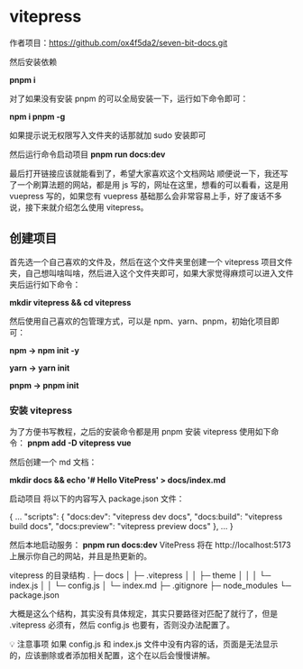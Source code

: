 # vitepress

作者项目：https://github.com/ox4f5da2/seven-bit-docs.git

然后安装依赖

 **pnpm i**

对了如果没有安装 pnpm 的可以全局安装一下，运行如下命令即可：

 **npm i pnpm -g**

如果提示说无权限写入文件夹的话那就加 sudo 安装即可

然后运行命令启动项目
 **pnpm run docs:dev**

最后打开链接应该就能看到了，希望大家喜欢这个文档网站
顺便说一下，我还写了一个刷算法题的网站，都是用 js 写的，网址在这里，想看的可以看看，这是用 vuepress 写的，如果您有 vuepress 基础那么会非常容易上手，好了废话不多说，接下来就介绍怎么使用 vitepress。

## 创建项目
首先选一个自己喜欢的文件及，然后在这个文件夹里创建一个 vitepress 项目文件夹，自己想叫啥叫啥，然后进入这个文件夹即可，如果大家觉得麻烦可以进入文件夹后运行如下命令：

 **mkdir vitepress && cd vitepress**

然后使用自己喜欢的包管理方式，可以是 npm、yarn、pnpm，初始化项目即可：

**npm -> npm init -y**

**yarn -> yarn init**

**pnpm -> pnpm init**

### 安装 vitepress
为了方便书写教程，之后的安装命令都是用 pnpm
安装 vitepress 使用如下命令：
 **pnpm add -D vitepress vue**

然后创建一个 md 文档：

 **mkdir docs && echo '# Hello VitePress' > docs/index.md**

启动项目
将以下的内容写入 package.json 文件：

{
...
   "scripts": {
    "docs:dev": "vitepress dev docs",
    "docs:build": "vitepress build docs",
    "docs:preview": "vitepress preview docs"
  },
  ...
}

然后本地启动服务：
**pnpm run docs:dev**
VitePress 将在 http://localhost:5173 上展示你自己的网站，并且是热更新的。

vitepress 的目录结构
.
├─ docs
│  ├─ .vitepress
│  │   ├─ theme
│  │   │  └─ index.js
│  │   └─ config.js
│  └─ index.md
├─ .gitignore
├─ node_modules
└─ package.json

大概是这么个结构，其实没有具体规定，其实只要路径对匹配了就行了，但是 .vitepress 必须有，然后 config.js 也要有，否则没办法配置了。

💡 注意事项
如果 config.js 和 index.js 文件中没有内容的话，页面是无法显示的，应该删除或者添加相关配置，这个在以后会慢慢讲解。